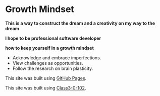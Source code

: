 # Growth Mindset

**This is a way to construct the dream and a creativity on my way to the dream**

**I hope to be professional software developer**


**how to keep yourself in a growth mindset**

- Acknowledge and embrace imperfections.
- View challenges as opportunities.
- Follow the research on brain plasticity.







This site was built using [GitHub Pages](https://github.com/yazaneyad193/).


This site was built using [Class3-0-102](https://github.com/yazaneyad193/reading-notes/blob/main/class-3-102/).
